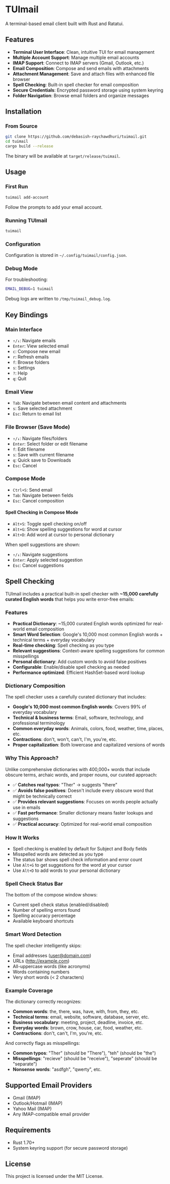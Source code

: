 # TUImail

A terminal-based email client built with Rust and Ratatui.

## Features

- **Terminal User Interface**: Clean, intuitive TUI for email management
- **Multiple Account Support**: Manage multiple email accounts
- **IMAP Support**: Connect to IMAP servers (Gmail, Outlook, etc.)
- **Email Composition**: Compose and send emails with attachments
- **Attachment Management**: Save and attach files with enhanced file browser
- **Spell Checking**: Built-in spell checker for email composition
- **Secure Credentials**: Encrypted password storage using system keyring
- **Folder Navigation**: Browse email folders and organize messages

## Installation

### From Source

```bash
git clone https://github.com/debasish-raychawdhuri/tuimail.git
cd tuimail
cargo build --release
```

The binary will be available at `target/release/tuimail`.

## Usage

### First Run

```bash
tuimail add-account
```

Follow the prompts to add your email account.

### Running TUImail

```bash
tuimail
```

### Configuration

Configuration is stored in `~/.config/tuimail/config.json`.

### Debug Mode

For troubleshooting:

```bash
EMAIL_DEBUG=1 tuimail
```

Debug logs are written to `/tmp/tuimail_debug.log`.

## Key Bindings

### Main Interface
- `↑/↓`: Navigate emails
- `Enter`: View selected email
- `c`: Compose new email
- `r`: Refresh emails
- `f`: Browse folders
- `s`: Settings
- `?`: Help
- `q`: Quit

### Email View
- `Tab`: Navigate between email content and attachments
- `s`: Save selected attachment
- `Esc`: Return to email list

### File Browser (Save Mode)
- `↑/↓`: Navigate files/folders
- `Enter`: Select folder or edit filename
- `f`: Edit filename
- `s`: Save with current filename
- `q`: Quick save to Downloads
- `Esc`: Cancel

### Compose Mode
- `Ctrl+S`: Send email
- `Tab`: Navigate between fields
- `Esc`: Cancel composition

#### Spell Checking in Compose Mode
- `Alt+S`: Toggle spell checking on/off
- `Alt+G`: Show spelling suggestions for word at cursor
- `Alt+D`: Add word at cursor to personal dictionary

When spell suggestions are shown:
- `↑/↓`: Navigate suggestions
- `Enter`: Apply selected suggestion
- `Esc`: Cancel suggestions

## Spell Checking

TUImail includes a practical built-in spell checker with **~15,000 carefully curated English words** that helps you write error-free emails:

### Features
- **Practical Dictionary**: ~15,000 curated English words optimized for real-world email composition
- **Smart Word Selection**: Google's 10,000 most common English words + technical terms + everyday vocabulary
- **Real-time checking**: Spell checking as you type
- **Relevant suggestions**: Context-aware spelling suggestions for common misspellings
- **Personal dictionary**: Add custom words to avoid false positives
- **Configurable**: Enable/disable spell checking as needed
- **Performance optimized**: Efficient HashSet-based word lookup

### Dictionary Composition
The spell checker uses a carefully curated dictionary that includes:
- **Google's 10,000 most common English words**: Covers 99% of everyday vocabulary
- **Technical & business terms**: Email, software, technology, and professional terminology
- **Common everyday words**: Animals, colors, food, weather, time, places, etc.
- **Contractions**: don't, won't, can't, I'm, you're, etc.
- **Proper capitalization**: Both lowercase and capitalized versions of words

### Why This Approach?
Unlike comprehensive dictionaries with 400,000+ words that include obscure terms, archaic words, and proper nouns, our curated approach:
- ✅ **Catches real typos**: "Ther" → suggests "there"
- ✅ **Avoids false positives**: Doesn't include every obscure word that might be technically correct
- ✅ **Provides relevant suggestions**: Focuses on words people actually use in emails
- ✅ **Fast performance**: Smaller dictionary means faster lookups and suggestions
- ✅ **Practical accuracy**: Optimized for real-world email composition

### How It Works
- Spell checking is enabled by default for Subject and Body fields
- Misspelled words are detected as you type
- The status bar shows spell check information and error count
- Use `Alt+G` to get suggestions for the word at your cursor
- Use `Alt+D` to add words to your personal dictionary

### Spell Check Status Bar
The bottom of the compose window shows:
- Current spell check status (enabled/disabled)
- Number of spelling errors found
- Spelling accuracy percentage
- Available keyboard shortcuts

### Smart Word Detection
The spell checker intelligently skips:
- Email addresses (user@domain.com)
- URLs (http://example.com)
- All-uppercase words (like acronyms)
- Words containing numbers
- Very short words (< 2 characters)

### Example Coverage
The dictionary correctly recognizes:
- **Common words**: the, there, was, have, with, from, they, etc.
- **Technical terms**: email, website, software, database, server, etc.
- **Business vocabulary**: meeting, project, deadline, invoice, etc.
- **Everyday words**: brown, crow, house, car, food, weather, etc.
- **Contractions**: don't, can't, I'm, you're, etc.

And correctly flags as misspellings:
- **Common typos**: "Ther" (should be "There"), "teh" (should be "the")
- **Misspellings**: "recieve" (should be "receive"), "seperate" (should be "separate")
- **Nonsense words**: "asdfgh", "qwerty", etc.

## Supported Email Providers

- Gmail (IMAP)
- Outlook/Hotmail (IMAP)
- Yahoo Mail (IMAP)
- Any IMAP-compatible email provider

## Requirements

- Rust 1.70+
- System keyring support (for secure password storage)

## License

This project is licensed under the MIT License.
